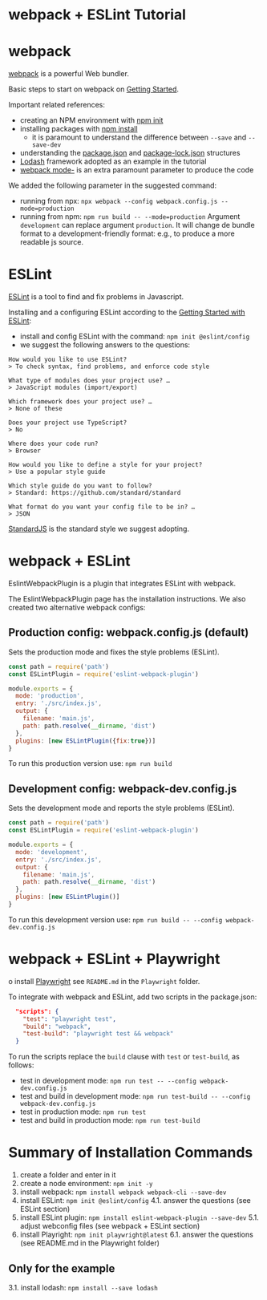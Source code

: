 webpack + ESLint Tutorial
=========================

# webpack

[webpack](https://webpack.js.org/) is a powerful Web bundler.

Basic steps to start on webpack on [Getting Started](https://webpack.js.org/guides/getting-started).

Important related references:
* creating an NPM environment with [npm init](https://docs.npmjs.com/cli/v9/commands/npm-init)
* installing packages with [npm install](https://docs.npmjs.com/cli/v9/commands/npm-install)
  * it is paramount to understand the difference between `--save` and `--save-dev`
* understanding the [package.json](https://docs.npmjs.com/cli/v9/configuring-npm/package-json) and [package-lock.json](https://docs.npmjs.com/cli/v9/configuring-npm/package-lock-json) structures
* [Lodash](https://lodash.com/) framework adopted as an example in the tutorial
* [webpack mode-](https://webpack.js.org/configuration/mode/) is an extra paramount parameter to produce the code

We added the following parameter in the suggested command:
* running from npx: `npx webpack --config webpack.config.js --mode=production`
* running from npm: `npm run build -- --mode=production`
Argument `development` can replace argument `production`. It will change de bundle format to a development-friendly format: e.g., to produce a more readable js source.

# ESLint

[ESLint](https://eslint.org/) is a tool to find and fix problems in Javascript.

Installing and a configuring ESLint according to the [Getting Started with ESLint](https://eslint.org/docs/latest/use/getting-started):

* install and config ESLint with the command: `npm init @eslint/config`
* we suggest the following answers to the questions:
~~~
How would you like to use ESLint?
> To check syntax, find problems, and enforce code style

What type of modules does your project use? … 
> JavaScript modules (import/export)

Which framework does your project use? … 
> None of these

Does your project use TypeScript?
> No

Where does your code run?
> Browser

How would you like to define a style for your project?
> Use a popular style guide

Which style guide do you want to follow?
> Standard: https://github.com/standard/standard

What format do you want your config file to be in? … 
> JSON
~~~

[StandardJS](https://standardjs.com/) is the standard style we suggest adopting.

# webpack + ESLint

EslintWebpackPlugin is a plugin that integrates ESLint with webpack.

The EslintWebpackPlugin page has the installation instructions. We also created two alternative webpack configs:

## Production config: webpack.config.js (default)

Sets the production mode and fixes the style problems (ESLint).

~~~js
const path = require('path')
const ESLintPlugin = require('eslint-webpack-plugin')

module.exports = {
  mode: 'production',
  entry: './src/index.js',
  output: {
    filename: 'main.js',
    path: path.resolve(__dirname, 'dist')
  },
  plugins: [new ESLintPlugin({fix:true})]
}
~~~

To run this production version use: `npm run build`

## Development config: webpack-dev.config.js

Sets the development mode and reports the style problems (ESLint).

~~~js
const path = require('path')
const ESLintPlugin = require('eslint-webpack-plugin')

module.exports = {
  mode: 'development',
  entry: './src/index.js',
  output: {
    filename: 'main.js',
    path: path.resolve(__dirname, 'dist')
  },
  plugins: [new ESLintPlugin()]
}
~~~

To run this development version use: `npm run build -- --config webpack-dev.config.js`

# webpack + ESLint + Playwright

o install [Playwright](https://playwright.dev/) see `README.md` in the `Playwright` folder.

To integrate with webpack and ESLint, add two scripts in the package.json:

~~~json
  "scripts": {
    "test": "playwright test",
    "build": "webpack",
    "test-build": "playwright test && webpack"
  }
~~~

To run the scripts replace the `build` clause with `test` or `test-build`, as follows:
* test in development mode: `npm run test -- --config webpack-dev.config.js`
* test and build in development mode: `npm run test-build -- --config webpack-dev.config.js`
* test in production mode: `npm run test`
* test and build in production mode: `npm run test-build`

# Summary of Installation Commands

1. create a folder and enter in it
2. create a node environment: `npm init -y`
3. install webpack: `npm install webpack webpack-cli --save-dev`
4. install ESLint: `npm init @eslint/config`
  4.1. answer the questions (see ESLint section)
5. install ESLint plugin: `npm install eslint-webpack-plugin --save-dev`
  5.1. adjust webconfig files (see webpack + ESLint section)
6. install Playright: `npm init playwright@latest`
  6.1. answer the questions (see README.md in the Playwright folder)

## Only for the example
3.1. install lodash: `npm install --save lodash`